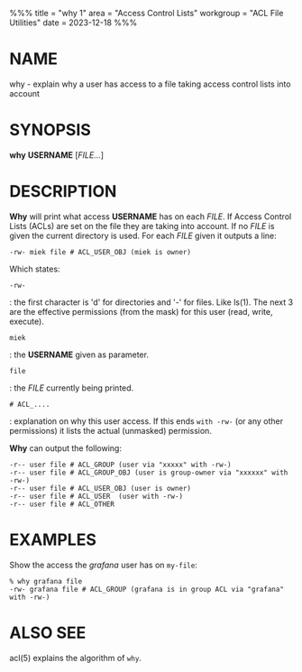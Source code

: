 %%%
title = "why 1"
area = "Access Control Lists"
workgroup = "ACL File Utilities"
date = 2023-12-18
%%%

# NAME

why - explain why a user has access to a file taking access control lists into account

# SYNOPSIS

**why** **USERNAME** [*FILE...*]

# DESCRIPTION

**Why** will print what access **USERNAME** has on each *FILE*. If Access Control Lists (ACLs) are
set on the file they are taking into account. If no *FILE* is given the current directory is used.
For each *FILE* given it outputs a line:

    -rw- miek file # ACL_USER_OBJ (miek is owner)

Which states:

`-rw-`

: the first character is 'd' for directories and '-' for files. Like ls(1). The next 3 are the
effective permissions (from the mask) for this user (read, write, execute).

`miek`

: the **USERNAME** given as parameter.

`file`

: the *FILE* currently being printed.

`# ACL_....`

: explanation on why this user access. If this ends `with -rw-` (or any other permissions) it lists
the actual (unmasked) permission.

**Why** can output the following:

    -r-- user file # ACL_GROUP (user via "xxxxx" with -rw-)
    -r-- user file # ACL_GROUP_OBJ (user is group-owner via "xxxxxx" with -rw-)
    -r-- user file # ACL_USER_OBJ (user is owner)
    -r-- user file # ACL_USER  (user with -rw-)
    -r-- user file # ACL_OTHER

# EXAMPLES

Show the access the *grafana* user has on `my-file`:

    % why grafana file
    -rw- grafana file # ACL_GROUP (grafana is in group ACL via "grafana" with -rw-)

# ALSO SEE

acl(5) explains the algorithm of `why`.
